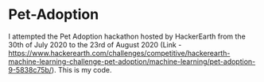 # Pet-Adoption
I attempted the Pet Adoption hackathon hosted by HackerEarth from the 30th of July 2020 to the 23rd of August 2020 (Link - https://www.hackerearth.com/challenges/competitive/hackerearth-machine-learning-challenge-pet-adoption/machine-learning/pet-adoption-9-5838c75b/). This is my code.

